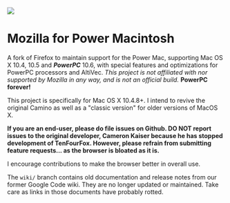 # <img src="https://retrosoftwarerepository.github.io/caminobrowser/CaminoLogo2.PNG"> 
<h1>Mozilla for Power Macintosh</h1>

A fork of Firefox to maintain support for the Power Mac, supporting Mac OS X 10.4, 10.5 and **_PowerPC_** 10.6, with special features and optimizations for PowerPC processors and AltiVec. _This project is not affiliated with nor supported by Mozilla in any way, and is not an official build._ **PowerPC forever!**

This project is specifically for Mac OS X 10.4.8+. I intend to revive the original Camino as well as a "classic version" for older versions of MacOS X.

**If you are an end-user, please do file issues on Github. DO NOT report issues to the original developer, Cameron Kaiser because he has stopped development of TenFourFox. However, please refrain from submitting feature requests... as the browser is bloated as it is.** 

I encourage contributions to make the browser better in overall use.

The `wiki/` branch contains old documentation and release notes from our former Google Code wiki. They are no longer updated or maintained. Take care as links in those documents have probably rotted.

